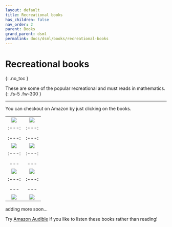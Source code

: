 ```yaml
---
layout: default
title: Recreational books
has_children: false
nav_order: 2
parent: Books
grand_parent: dsml
permalink: docs/dsml/books/recreational-books
---
```


# Recreational books
{: .no_toc }

These are some of the popular recreational and must reads in mathematics.
{: .fs-5 .fw-300 }

---

You can checkout on Amazon by just clicking on the books.


|  |  |
| :---: | :---: |
| <a href="https://www.amazon.in/dp/0140296476?coliid=IHLJ2NKE21GJS&colid=3RAFHQZPK1YL&psc=0&linkCode=li3&tag=shreyaskali-21&linkId=913bdc7266cb7de5cbb0d2fb97105cd2&language=en_IN&ref_=as_li_ss_il" target="_blank"><img border="0" src="//ws-in.amazon-adsystem.com/widgets/q?_encoding=UTF8&ASIN=0140296476&Format=_SL250_&ID=AsinImage&MarketPlace=IN&ServiceVersion=20070822&WS=1&tag=shreyaskali-21&language=en_IN" ></a><img src="https://ir-in.amazon-adsystem.com/e/ir?t=shreyaskali-21&language=en_IN&l=li3&o=31&a=0140296476" width="1" height="1" border="0" alt="" style="border:none !important; margin:0px !important;" /> | <a href="https://www.amazon.in/dp/0547517653?coliid=I1ZHNPMY7RALOF&colid=3RAFHQZPK1YL&psc=0&linkCode=li3&tag=shreyaskali-21&linkId=01e2f521ec8dda8e1792483daa5427c8&language=en_IN&ref_=as_li_ss_il" target="_blank"><img border="0" src="//ws-in.amazon-adsystem.com/widgets/q?_encoding=UTF8&ASIN=0547517653&Format=_SL250_&ID=AsinImage&MarketPlace=IN&ServiceVersion=20070822&WS=1&tag=shreyaskali-21&language=en_IN" ></a><img src="https://ir-in.amazon-adsystem.com/e/ir?t=shreyaskali-21&language=en_IN&l=li3&o=31&a=0547517653" width="1" height="1" border="0" alt="" style="border:none !important; margin:0px !important;" /> |
| :---: | :---: |
|  |  |
| :---: | :---: |
| <a href="https://www.amazon.in/Mathematical-Circles-Fomin-Al/dp/8173711151?crid=23N4D324S9HX0&keywords=mathematical+circles&qid=1643535594&sprefix=mathematical+circles%2Caps%2C210&sr=8-2&linkCode=li3&tag=shreyaskali-21&linkId=8e152007d2d546e85e996a5d2d85c213&language=en_IN&ref_=as_li_ss_il" target="_blank"><img border="0" src="//ws-in.amazon-adsystem.com/widgets/q?_encoding=UTF8&ASIN=8173711151&Format=_SL250_&ID=AsinImage&MarketPlace=IN&ServiceVersion=20070822&WS=1&tag=shreyaskali-21&language=en_IN" ></a><img src="https://ir-in.amazon-adsystem.com/e/ir?t=shreyaskali-21&language=en_IN&l=li3&o=31&a=8173711151" width="1" height="1" border="0" alt="" style="border:none !important; margin:0px !important;" /> | <a href="https://www.amazon.in/Colossal-Book-Short-Puzzles-Problems/dp/0393061140?keywords=the+colossal+book+of+mathematics&qid=1643535490&sprefix=the+collosal+book+%2Caps%2C205&sr=8-2&linkCode=li3&tag=shreyaskali-21&linkId=68d8835c3141815d8568373d518ce5d7&language=en_IN&ref_=as_li_ss_il" target="_blank"><img border="0" src="//ws-in.amazon-adsystem.com/widgets/q?_encoding=UTF8&ASIN=0393061140&Format=_SL250_&ID=AsinImage&MarketPlace=IN&ServiceVersion=20070822&WS=1&tag=shreyaskali-21&language=en_IN" ></a><img src="https://ir-in.amazon-adsystem.com/e/ir?t=shreyaskali-21&language=en_IN&l=li3&o=31&a=0393061140" width="1" height="1" border="0" alt="" style="border:none !important; margin:0px !important;" /> |
| :---: | :---: |
|  |  |
| --- | --- |
| <a href="https://www.amazon.in/Euclids-Window-Geometry-Parallel-Hyperspace/dp/0141009098?keywords=euclids+window+book&qid=1643535411&sprefix=Euclid%27s+%2Caps%2C273&sr=8-1&linkCode=li3&tag=shreyaskali-21&linkId=086b19534c5941e1f2b7328a8bce3d07&language=en_IN&ref_=as_li_ss_il" target="_blank"><img border="0" src="//ws-in.amazon-adsystem.com/widgets/q?_encoding=UTF8&ASIN=0141009098&Format=_SL250_&ID=AsinImage&MarketPlace=IN&ServiceVersion=20070822&WS=1&tag=shreyaskali-21&language=en_IN" ></a><img src="https://ir-in.amazon-adsystem.com/e/ir?t=shreyaskali-21&language=en_IN&l=li3&o=31&a=0141009098" width="1" height="1" border="0" alt="" style="border:none !important; margin:0px !important;" /> | <a href="https://www.amazon.in/dp/0241360196?coliid=I24N98Q2F8PJEN&colid=3RAFHQZPK1YL&psc=1&linkCode=li3&tag=shreyaskali-21&linkId=1d3e72897aefa1e034211ce30a9185d8&language=en_IN&ref_=as_li_ss_il" target="_blank"><img border="0" src="//ws-in.amazon-adsystem.com/widgets/q?_encoding=UTF8&ASIN=0241360196&Format=_SL250_&ID=AsinImage&MarketPlace=IN&ServiceVersion=20070822&WS=1&tag=shreyaskali-21&language=en_IN" ></a><img src="https://ir-in.amazon-adsystem.com/e/ir?t=shreyaskali-21&language=en_IN&l=li3&o=31&a=0241360196" width="1" height="1" border="0" alt="" style="border:none !important; margin:0px !important;" /> |
| :---: | :---: |
|  |  |
| --- | --- |
| <a href="https://www.amazon.in/dp/019884638X?coliid=I2GDR9KCWUZM53&colid=3RAFHQZPK1YL&psc=1&linkCode=li3&tag=shreyaskali-21&linkId=1b193572bf14a4dd497c8814c5e8e292&language=en_IN&ref_=as_li_ss_il" target="_blank"><img border="0" src="//ws-in.amazon-adsystem.com/widgets/q?_encoding=UTF8&ASIN=019884638X&Format=_SL250_&ID=AsinImage&MarketPlace=IN&ServiceVersion=20070822&WS=1&tag=shreyaskali-21&language=en_IN" ></a><img src="https://ir-in.amazon-adsystem.com/e/ir?t=shreyaskali-21&language=en_IN&l=li3&o=31&a=019884638X" width="1" height="1" border="0" alt="" style="border:none !important; margin:0px !important;" /> | <a href="https://www.amazon.in/Infinite-Powers-Calculus-Reveals-Universe/dp/0358299284?_encoding=UTF8&qid=1643535687&sr=8-2&linkCode=li3&tag=shreyaskali-21&linkId=7816a5a811de933eefc4e182fafbd2ce&language=en_IN&ref_=as_li_ss_il" target="_blank"><img border="0" src="//ws-in.amazon-adsystem.com/widgets/q?_encoding=UTF8&ASIN=0358299284&Format=_SL250_&ID=AsinImage&MarketPlace=IN&ServiceVersion=20070822&WS=1&tag=shreyaskali-21&language=en_IN" ></a><img src="https://ir-in.amazon-adsystem.com/e/ir?t=shreyaskali-21&language=en_IN&l=li3&o=31&a=0358299284" width="1" height="1" border="0" alt="" style="border:none !important; margin:0px !important;" /> |

adding more soon...

Try [Amazon Audible](https://www.amazon.in/dp/B077S5CVBQ/?ref=assoc_tag_sept19?actioncode=AINOTH066082819002X&tag=shreyaskali-21) if you like to listen these books rather than reading!
